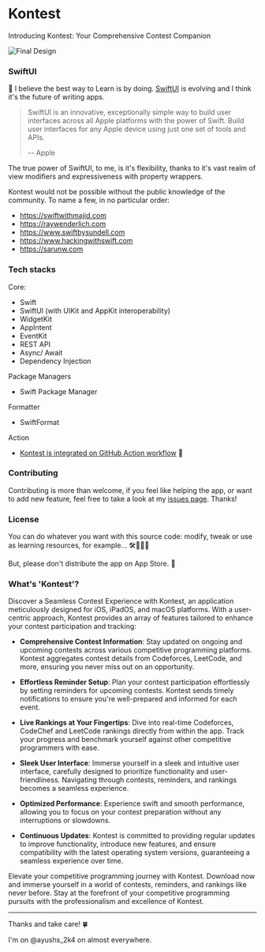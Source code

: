 # Kontest
Introducing Kontest: Your Comprehensive Contest Companion

![Final Design](https://github.com/ayushs-2k4/Kontest/assets/63922782/2abbc164-b361-42a0-b33e-33815b1dd488)

### SwiftUI

📖 I believe the best way to Learn is by doing. [SwiftUI](https://developer.apple.com/xcode/swiftui/) is evolving and I think it's the future of writing apps.

> SwiftUI is an innovative, exceptionally simple way to build user interfaces across all Apple platforms with the power of Swift. Build user interfaces for any Apple device using just one set of tools and APIs.
>
> -- Apple

The true power of SwiftUI, to me, is it's flexibility, thanks to it's vast realm of view modifiers and expressiveness with property wrappers.

Kontest would not be possible without the public knowledge of the community. To name a few, in no particular order:

-   https://swiftwithmajid.com
-   https://raywenderlich.com
-   https://www.swiftbysundell.com
-   https://www.hackingwithswift.com
-   https://sarunw.com

### Tech stacks
  
Core:

-   Swift
-   SwiftUI (with UIKit and AppKit interoperability)
-   WidgetKit
-   AppIntent
-   EventKit
-   REST API
-   Async/ Await
-   Dependency Injection

Package Managers

-   Swift Package Manager

Formatter

-   SwiftFormat

Action

-   [Kontest is integrated on GitHub Action workflow](https://github.com/ayushs-2k4/Kontest/actions) 🚀

### Contributing

Contributing is more than welcome, if you feel like helping the app, or want to add new feature, feel free to take a look at my [issues page](https://github.com/ayushs-2k4/Kontest/issues). Thanks!

### License

You can do whatever you want with this source code: modify, tweak or use as learning resources, for example... 🛠👨🏻‍💻

But, please don't distribute the app on App Store. 🥺

### What's 'Kontest'?

Discover a Seamless Contest Experience with Kontest, an application meticulously designed for iOS, iPadOS, and macOS platforms. With a user-centric approach, Kontest provides an array of features tailored to enhance your contest participation and tracking:

- **Comprehensive Contest Information**: Stay updated on ongoing and upcoming contests across various competitive programming platforms. Kontest aggregates contest details from Codeforces, LeetCode, and more, ensuring you never miss out on an opportunity.

- **Effortless Reminder Setup**: Plan your contest participation effortlessly by setting reminders for upcoming contests. Kontest sends timely notifications to ensure you're well-prepared and informed for each event.

- **Live Rankings at Your Fingertips**: Dive into real-time Codeforces, CodeChef and LeetCode rankings directly from within the app. Track your progress and benchmark yourself against other competitive programmers with ease.

- **Sleek User Interface**: Immerse yourself in a sleek and intuitive user interface, carefully designed to prioritize functionality and user-friendliness. Navigating through contests, reminders, and rankings becomes a seamless experience.

- **Optimized Performance**: Experience swift and smooth performance, allowing you to focus on your contest preparation without any interruptions or slowdowns.

- **Continuous Updates**: Kontest is committed to providing regular updates to improve functionality, introduce new features, and ensure compatibility with the latest operating system versions, guaranteeing a seamless experience over time.

Elevate your competitive programming journey with Kontest. Download now and immerse yourself in a world of contests, reminders, and rankings like never before. Stay at the forefront of your competitive programming pursuits with the professionalism and excellence of Kontest.

---

Thanks and take care! 🍀

I'm on @ayushs_2k4 on almost everywhere.
